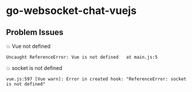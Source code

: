 # go-websocket-chat-vuejs

## Problem Issues
:boom: Vue not defined
```
Uncaught ReferenceError: Vue is not defined   at main.js:5
```
:boom: socket is not defined
```
vue.js:597 [Vue warn]: Error in created hook: "ReferenceError: socket is not defined" 
```
